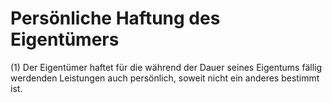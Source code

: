 # Persönliche Haftung des Eigentümers

(1) Der Eigentümer haftet für die während der Dauer seines Eigentums fällig werdenden Leistungen auch persönlich, soweit nicht ein anderes bestimmt ist.